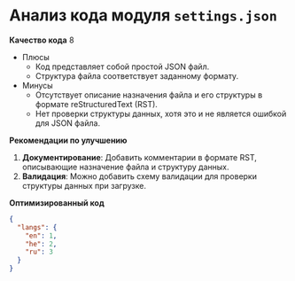 # Анализ кода модуля `settings.json`

**Качество кода**
8
- Плюсы
    - Код представляет собой простой JSON файл.
    - Структура файла соответствует заданному формату.
- Минусы
    - Отсутствует описание назначения файла и его структуры в формате reStructuredText (RST).
    - Нет проверки структуры данных, хотя это и не является ошибкой для JSON файла.

**Рекомендации по улучшению**

1.  **Документирование**: Добавить комментарии в формате RST, описывающие назначение файла и структуру данных.
2.  **Валидация**: Можно добавить схему валидации для проверки структуры данных при загрузке.

**Оптимизированный код**

```json
{
  "langs": {
    "en": 1,
    "he": 2,
    "ru": 3
  }
}
```